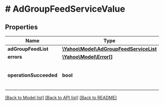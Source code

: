 # # AdGroupFeedServiceValue

## Properties

Name | Type | Description | Notes
------------ | ------------- | ------------- | -------------
**adGroupFeedList** | [**\Yahoo\Model\AdGroupFeedServiceList**](AdGroupFeedServiceList.md) |  | [optional] 
**errors** | [**\Yahoo\Model\Error[]**](Error.md) |  | [optional] 
**operationSucceeded** | **bool** | &lt;div lang&#x3D;\&quot;ja\&quot;&gt;処理結果を表示します。&lt;/div&gt;&lt;div lang&#x3D;\&quot;en\&quot;&gt;Showing operation results.&lt;/div&gt; | [optional] 

[[Back to Model list]](../../README.md#documentation-for-models) [[Back to API list]](../../README.md#documentation-for-api-endpoints) [[Back to README]](../../README.md)


